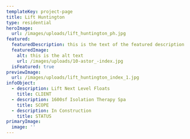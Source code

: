 ```yaml
---
templateKey: project-page
title: Lift Huntington
type: residential
heroImage:
  url: /images/uploads/lift_huntington_ph.jpg
featured:
  featuredDescription: this is the text of the featured description
  featuredImage:
    alt: this is the alt text
    url: /images/uploads/10-astor_-index.jpg
  isFeatured: true
previewImage:
  url: /images/uploads/lift_huntington_index_1.jpg
infoObject:
  - description: Lift Next Level Floats
    title: CLIENT
  - description: 1600sf Isolation Therapy Spa
    title: SCOPE
  - description: In Construction
    title: STATUS
primaryImage:
  image: ''
---
```


